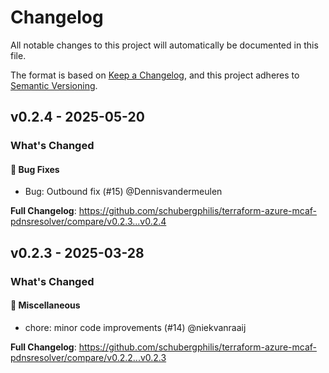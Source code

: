 # Changelog

All notable changes to this project will automatically be documented in this file.

The format is based on [Keep a Changelog](https://keepachangelog.com/en/1.0.0/), and this project adheres to [Semantic Versioning](https://semver.org/spec/v2.0.0.html).

## v0.2.4 - 2025-05-20

### What's Changed

#### 🐛 Bug Fixes

* Bug: Outbound fix (#15) @Dennisvandermeulen

**Full Changelog**: https://github.com/schubergphilis/terraform-azure-mcaf-pdnsresolver/compare/v0.2.3...v0.2.4

## v0.2.3 - 2025-03-28

### What's Changed

#### 🧺 Miscellaneous

* chore: minor code improvements (#14) @niekvanraaij

**Full Changelog**: https://github.com/schubergphilis/terraform-azure-mcaf-pdnsresolver/compare/v0.2.2...v0.2.3
